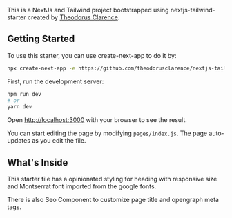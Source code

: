 This is a NextJs and Tailwind project bootstrapped using nextjs-tailwind-starter created by [Theodorus Clarence](https://github.com/theodorusclarence/nextjs-tailwind-starter).

## Getting Started

To use this starter, you can use create-next-app to do it by:
```bash
npx create-next-app -e https://github.com/theodorusclarence/nextjs-tailwind-starter project-name
```

First, run the development server:

```bash
npm run dev
# or
yarn dev
```

Open [http://localhost:3000](http://localhost:3000) with your browser to see the result.

You can start editing the page by modifying `pages/index.js`. The page auto-updates as you edit the file.

## What's Inside

This starter file has a opinionated styling for heading with responsive size and Montserrat font imported from the google fonts.

There is also Seo Component to customize page title and opengraph meta tags.